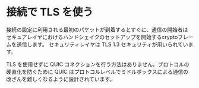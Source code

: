 # 接続で TLS を使う

接続の設定に利用される最初のパケットが到着するとすぐに、通信の開始者は
セキュアレイヤにおけるハンドシェイクのセットアップを開始するcryptoフレームを送信します。
セキュリティレイヤは TLS 1.3 セキュリティが用いられています。

TLS を使用せずに QUIC コネクションを行う方法はありません。プロトコルの硬直化を防ぐために
QUIC はプロトコルレベルでミドルボックスによる通信の改ざんを難しくなるように設計されています。
